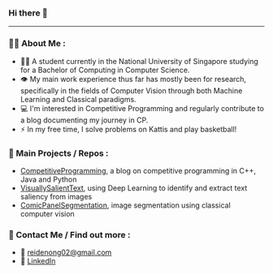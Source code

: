 ### Hi there 👋

---
### 👨‍💻 About Me :
- 👨‍🎓 A student currently in the National University of Singapore studying for a Bachelor of Computing in Computer Science.
- 👁️ My main work experience thus far has mostly been for research, specifically in the fields of Computer Vision through both Machine Learning and Classical paradigms.
- 💻 I'm interested in Competitive Programming and regularly contribute to a blog documenting my journey in CP.
- ⚡ In my free time, I solve problems on Kattis and play basketball!

### 💼 Main Projects / Repos :
- [CompetitiveProgramming](https://github.com/reidenong/CompetitiveProgramming), a blog on competitive programming in C++, Java and Python
- [VisuallySalientText](https://github.com/reidenong/VisuallySalientText), using Deep Learning to identify and extract text saliency from images
- [ComicPanelSegmentation](https://github.com/reidenong/ComicPanelSegmentation), image segmentation using classical computer vision

### 👋 Contact Me / Find out more :
- 📧 reidenong02@gmail.com
- 🔷 [LinkedIn](https://www.linkedin.com/in/reiden-ong-05b613208)
